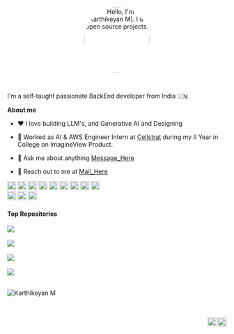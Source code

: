 <p align="center">
  <a href="[Karthikeyan M](https://www.linkedin.com/in/karthikeyan-m30112004/)">
    <img width="150px" height="150px" alt="Hello, I'm [Karthikeyan M]. I do open source projects!" src="https://raw.githubusercontent.com/KarthikeyanM3011/ProfileView/main/Images/Karthi.jpeg" style="border-radius: 50%;" />
  </a>
</p>

<br />

I'm a self-taught passionate BackEnd developer from India 🇮🇳

**About me**

- ❤️ I love building LLM's, and Generative AI and Designing

- 💼 Worked as AI & AWS Engineer Intern at [Cellstrat](https://cellstrathub.com/) during my II Year in College on ImagineView Product.

- 💬 Ask me about anything [Message_Here](https://github.com/KarthikeyanM3011/ProfileView/issues)

- 📧 Reach out to me at [Mail_Here](mailto:karthikeyanmjnk13579@gmail.com)

<code><img height="20" alt="c" src="https://raw.githubusercontent.com/KarthikeyanM3011/ProfileView/main/Images/c.jpg"></code>
<code><img height="20" alt="python" src="https://raw.githubusercontent.com/KarthikeyanM3011/ProfileView/main/Images/python.png"></code>
<code><img height="20" alt="cpp" src="https://raw.githubusercontent.com/KarthikeyanM3011/ProfileView/main/Images/cpp.png"></code>
<code><img height="20" alt="html" src="https://raw.githubusercontent.com/KarthikeyanM3011/ProfileView/main/Images/html.png"></code>
<code><img height="20" alt="js" src="https://raw.githubusercontent.com/KarthikeyanM3011/ProfileView/main/Images/js.png"></code>
<code><img height="20" alt="mongodb" src="https://raw.githubusercontent.com/KarthikeyanM3011/ProfileView/main/Images/mongo.png"></code>
<code><img height="20" alt="sql" src="https://raw.githubusercontent.com/KarthikeyanM3011/ProfileView/main/Images/sql.png"></code>
<code><img height="20" alt="llm" src="https://raw.githubusercontent.com/KarthikeyanM3011/ProfileView/main/Images/llm.jpg"></code>
<code><img height="20" alt="genai" src="https://raw.githubusercontent.com/KarthikeyanM3011/ProfileView/main/Images/genai.jpg"></code>  
<code><img height="20" alt="langchain" src="https://raw.githubusercontent.com/KarthikeyanM3011/ProfileView/main/Images/langchain.jpeg"></code>
<code><img height="20" alt="flutter" src="https://raw.githubusercontent.com/KarthikeyanM3011/ProfileView/main/Images/flutter.png"></code>
<code><img height="20" alt="dl" src="https://raw.githubusercontent.com/KarthikeyanM3011/ProfileView/main/Images/dl.jpg"></code>


#### Top Repositories


<a href="https://github.com/KarthikeyanM3011/IntelliCare">
  <img align="center" src="https://github-readme-stats.vercel.app/api/pin/?username=KarthikeyanM3011&repo=IntelliCare&theme=dracula" />
</a>
<br />
<br />
<a href="https://github.com/KarthikeyanM3011/Text_Summarizer">
  <img align="center" src="https://github-readme-stats.vercel.app/api/pin/?username=KarthikeyanM3011&repo=Text_Summarizer&theme=dracula" />
</a>
<br />
<br />
<a href="https://github.com/KarthikeyanM3011/Inventory-Management-System">
  <img align="center" src="https://github-readme-stats.vercel.app/api/pin/?username=KarthikeyanM3011&repo=Inventory-Management-System&theme=dracula" />
</a>
<br />
<br />
<a href="https://github.com/KarthikeyanM3011/Inventory-Management-System">
  <img align="center" src="https://github-readme-stats.vercel.app/api/pin/?username=KarthikeyanM3011&repo=CMS-System-FSD-Project&theme=dracula" />
</a>

<br />
<br />

<p><img align="center" src="https://github-readme-stats.vercel.app/api/top-langs?username=KarthikeyanM3011&show_icons=true&locale=en&layout=compact" alt="Karthikeyan M" /></p>

<!-- <br>
<br>
 -->

<!-- ![Karthikeyan's GitHub stats](https://github-readme-stats.vercel.app/api?username=KarthikeyanM3011&show_icons=true&theme=radical) -->

<br />
<br />

<a href="https://www.instagram.com/karthikeyan.m.3011?utm_source=qr&igsh=MTk3bzkwYTIwb2t3bQ==">
  <img align="right" alt="Karthikeyan M | Instagram" width="21px" src="https://raw.githubusercontent.com/KarthikeyanM3011/ProfileView/main/Images/1insta.jpeg" />
</a>
<a href="www.linkedin.com/in/karthikeyan-m30112004">
  <img align="right" alt="Karthikeyan M | LinkedIn" width="20px" src="https://raw.githubusercontent.com/KarthikeyanM3011/ProfileView/main/Images/1linkedin.png" />
</a>
